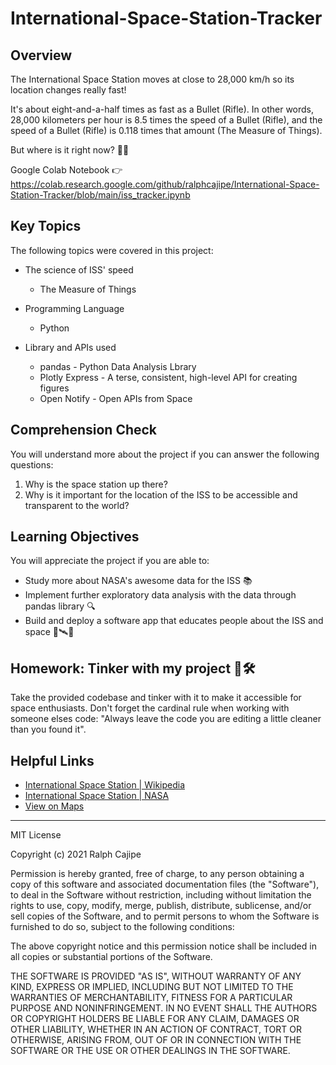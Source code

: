 # International-Space-Station-Tracker

## Overview
The International Space Station moves at close to 28,000 km/h so its location changes really fast!

It's about eight-and-a-half times as fast as a Bullet (Rifle). In other words, 28,000 kilometers per hour is 8.5 times the speed of a Bullet (Rifle), and the speed of a Bullet (Rifle) is 0.118 times that amount (The Measure of Things).

But where is it right now? 🤔💭

Google Colab Notebook 👉 https://colab.research.google.com/github/ralphcajipe/International-Space-Station-Tracker/blob/main/iss_tracker.ipynb

## Key Topics

The following topics were covered in this project:
* The science of ISS' speed
  * The Measure of Things

* Programming Language
  * Python 

* Library and APIs used
  * pandas - Python Data Analysis Lbrary
  * Plotly Express - A terse, consistent, high-level API for creating figures 
  * Open Notify - Open APIs from Space

## Comprehension Check

You will understand more about the project if you can answer the following questions:

1. Why is the space station up there?
2. Why is it important for the location of the ISS to be accessible and transparent to the world?

## Learning Objectives

You will appreciate the project if you are able to:
* Study more about NASA's awesome data for the ISS 📚
* Implement further exploratory data analysis with the data through pandas library 🔍
* Build and deploy a software app that educates people about the ISS and space 🌌🛰🚀

## Homework: Tinker with my project 🤗🛠

Take the provided codebase and tinker with it to make it accessible for space enthusiasts. Don't forget the cardinal rule when working with someone elses code:
"Always leave the code you are editing a little cleaner than you found it".

## Helpful Links

* [International Space Station | Wikipedia](https://en.wikipedia.org/wiki/International_Space_Station)
* [International Space Station | NASA](https://www.nasa.gov/mission_pages/station/main/index.html)
* [View on Maps](google.com/maps/space/iss)

- - -
MIT License

Copyright (c) 2021 Ralph Cajipe

Permission is hereby granted, free of charge, to any person obtaining a copy
of this software and associated documentation files (the "Software"), to deal
in the Software without restriction, including without limitation the rights
to use, copy, modify, merge, publish, distribute, sublicense, and/or sell
copies of the Software, and to permit persons to whom the Software is
furnished to do so, subject to the following conditions:

The above copyright notice and this permission notice shall be included in all
copies or substantial portions of the Software.

THE SOFTWARE IS PROVIDED "AS IS", WITHOUT WARRANTY OF ANY KIND, EXPRESS OR
IMPLIED, INCLUDING BUT NOT LIMITED TO THE WARRANTIES OF MERCHANTABILITY,
FITNESS FOR A PARTICULAR PURPOSE AND NONINFRINGEMENT. IN NO EVENT SHALL THE
AUTHORS OR COPYRIGHT HOLDERS BE LIABLE FOR ANY CLAIM, DAMAGES OR OTHER
LIABILITY, WHETHER IN AN ACTION OF CONTRACT, TORT OR OTHERWISE, ARISING FROM,
OUT OF OR IN CONNECTION WITH THE SOFTWARE OR THE USE OR OTHER DEALINGS IN THE
SOFTWARE.
